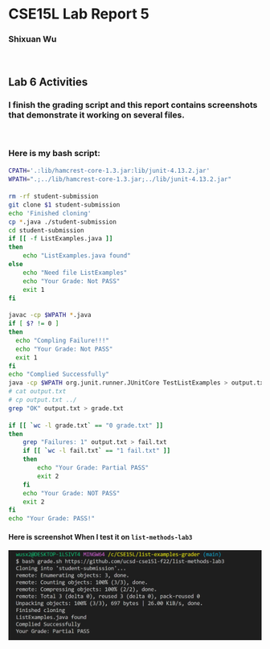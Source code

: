# CSE15L Lab Report 5
### Shixuan Wu
&nbsp;
&nbsp;
## Lab 6 Activities


### I finish the grading script and this report contains screenshots that demonstrate it working on several files.
&nbsp;

### Here is my bash script: 
``` bash
CPATH='.:lib/hamcrest-core-1.3.jar:lib/junit-4.13.2.jar'
WPATH=".;../lib/hamcrest-core-1.3.jar;../lib/junit-4.13.2.jar"

rm -rf student-submission
git clone $1 student-submission
echo 'Finished cloning'
cp *.java ./student-submission
cd student-submission
if [[ -f ListExamples.java ]]
then  
    echo "ListExamples.java found"
else 
    echo "Need file ListExamples"
    echo "Your Grade: Not PASS"
    exit 1
fi

javac -cp $WPATH *.java
if [ $? != 0 ]
then
  echo "Compling Failure!!!"
  echo "Your Grade: Not PASS"
  exit 1
fi
echo "Complied Successfully"
java -cp $WPATH org.junit.runner.JUnitCore TestListExamples > output.txt
# cat output.txt
# cp output.txt ../
grep "OK" output.txt > grade.txt

if [[ `wc -l grade.txt` == "0 grade.txt" ]]
then 
    grep "Failures: 1" output.txt > fail.txt
    if [[ `wc -l fail.txt` == "1 fail.txt" ]]
    then
        echo "Your Grade: Partial PASS"
        exit 2
    fi
    echo "Your Grade: NOT PASS"
    exit 2
fi
echo "Your Grade: PASS!"
```
#### Here is screenshot When I test it on `list-methods-lab3`
![plot](/images/bash_1.png)

